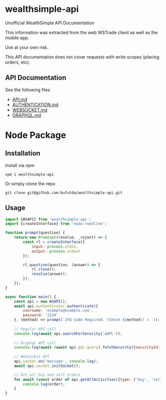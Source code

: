 # wealthsimple-api
Unofficial WealthSimple API Documentation

This information was extracted from the web WSTrade client as well as the mobile app.

Use at your own risk.

This API documentation does not cover requests with write scopes (placing orders, etc).

## API Documentation
See the following files
* [API.md](API.md)
* [AUTHENTICATION.md](AUTHENTICATION.md)
* [WEBSOCKET.md](WEBSOCKET.md)
* [GRAPHQL.md](graphql/README.md)

# Node Package
## Installation
Install via npm
```
npm i wealthsimple-api
```
Or simply clone the repo
```
git clone git@github.com:bufutda/wealthsimple-api.git
```

## Usage
```js
import {WSAPI} from 'wealthsimple-api';
import {createInterface} from 'node:readline';

function prompt(question) {
    return new Promise((resolve, _reject) => {
        const rl = createInterface({
            input: process.stdin,
            output: process.stdout
        });

        rl.question(question, (answer) => {
            rl.close();
            resolve(answer);
        });
    });
}

async function main() {
    const api = new WSAPI();
    await api.authenticator.authenticate({
        username: 'example@example.com',
        password: '1234'
    }, (method) => prompt(`2FA Code Required. (Check ${method}) > `));
    
    // Regular API call
    console.log(await api.searchForSecurity('AAPL'));
    
    // GraphqL API call
    console.log(await (await api.gql.query).fetchSecurity({securityId: 'sec-s-3c2fe9c9cff54ba283d291eebbd091c8'}));
    
    // WebSocket API
    api.socket.on('message', console.log);
    await api.socket.initSocket();

    // Get all buy and sell orders
    for await (const order of api.getAllActivities({type: ['buy', 'sell']})) {
        console.log(order);
    }
}
```
